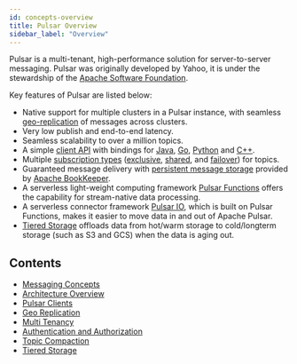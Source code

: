 ```yaml
---
id: concepts-overview
title: Pulsar Overview
sidebar_label: "Overview"
---
```


Pulsar is a multi-tenant, high-performance solution for server-to-server messaging. Pulsar was originally developed by Yahoo, it is under the stewardship of the [Apache Software Foundation](https://www.apache.org/).

Key features of Pulsar are listed below:

* Native support for multiple clusters in a Pulsar instance, with seamless [geo-replication](administration-geo) of messages across clusters.
* Very low publish and end-to-end latency.
* Seamless scalability to over a million topics.
* A simple [client API](concepts-clients.md) with bindings for [Java](client-libraries-java.md), [Go](client-libraries-go.md), [Python](client-libraries-python.md) and [C++](client-libraries-cpp).
* Multiple [subscription types](concepts-messaging.md#subscription-types) ([exclusive](concepts-messaging.md#exclusive), [shared](concepts-messaging.md#shared), and [failover](concepts-messaging.md#failover)) for topics.
* Guaranteed message delivery with [persistent message storage](concepts-architecture-overview.md#persistent-storage) provided by [Apache BookKeeper](http://bookkeeper.apache.org/).
* A serverless light-weight computing framework [Pulsar Functions](functions-overview) offers the capability for stream-native data processing.
* A serverless connector framework [Pulsar IO](io-overview), which is built on Pulsar Functions, makes it easier to move data in and out of Apache Pulsar.
* [Tiered Storage](concepts-tiered-storage) offloads data from hot/warm storage to cold/longterm storage (such as S3 and GCS) when the data is aging out.

## Contents

- [Messaging Concepts](concepts-messaging)
- [Architecture Overview](concepts-architecture-overview)
- [Pulsar Clients](concepts-clients)
- [Geo Replication](concepts-replication)
- [Multi Tenancy](concepts-multi-tenancy)
- [Authentication and Authorization](concepts-authentication)
- [Topic Compaction](concepts-topic-compaction)
- [Tiered Storage](concepts-tiered-storage)
